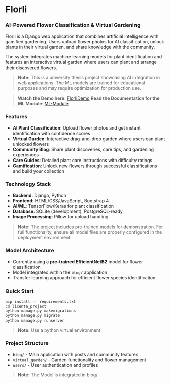 # Florli
### AI-Powered Flower Classification & Virtual Gardening

Florli is a Django web application that combines artificial intelligence with gamified gardening. Users upload flower photos for AI classification, unlock plants in their virtual garden, and share knowledge with the community.

The system integrates machine learning models for plant identification and features an interactive virtual garden where users can plant and arrange their discovered flowers.

> **Note:** This is a university thesis project showcasing AI integration in web applications. The ML models are trained for educational purposes and may require optimization for production use.

> **Watch the Demo here**: [FlorliDemo](https://drive.google.com/file/d/1KFzuKtV_-E0AcxEPMfuk2hpUUUubZXhH/view?usp=sharing)
> **Read the Documentation for the ML Module**: [ML-Module](https://drive.google.com/file/d/1WKW0vwlxxfGqIQM13FBg96eHQglUza3z/view?usp=sharing)

### Features
- **AI Plant Classification**: Upload flower photos and get instant identification with confidence scores
- **Virtual Garden**: Interactive drag-and-drop garden where users can plant unlocked flowers
- **Community Blog**: Share plant discoveries, care tips, and gardening experiences  
- **Care Guides**: Detailed plant care instructions with difficulty ratings
- **Gamification**: Unlock new flowers through successful classifications and build your collection

### Technology Stack
- **Backend**: Django, Python
- **Frontend**: HTML/CSS/JavaScript, Bootstrap 4
- **AI/ML**: TensorFlow/Keras for plant classification
- **Database**: SQLite (development), PostgreSQL-ready
- **Image Processing**: Pillow for upload handling

> **Note:** The project includes pre-trained models for demonstration. For full functionality, ensure all model files are properly configured in the deployment environment.

### Model Architecture
- Currently using a **pre-trained EfficientNetB2** model for flower classification
- Model integrated within the `blog/` application
- Transfer learning approach for efficient flower species identification

### Quick Start
```bash
pip install -r requirements.txt
cd licenta_project
python manage.py makemigrations
python manage.py migrate
python manage.py runserver
```
> **Note:** Use a python virtual environment

### Project Structure
- `blog/` - Main application with posts and community features
- `virtual_garden/` - Garden functionality and flower management
- `users/` - User authentication and profiles

> **Note:** The Model is integrated in blog/
